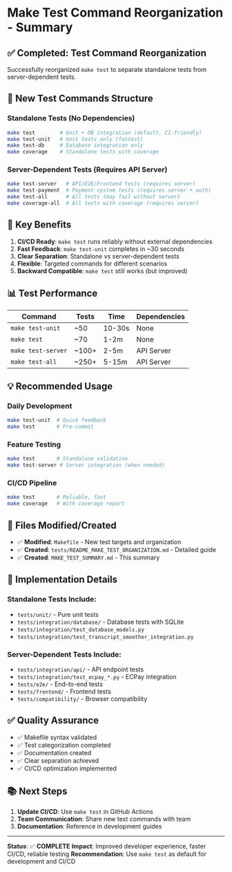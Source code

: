 # Make Test Command Reorganization - Summary

## ✅ **Completed: Test Command Reorganization**

Successfully reorganized `make test` to separate standalone tests from server-dependent tests.

## 🎯 **New Test Commands Structure**

### **Standalone Tests (No Dependencies)**
```bash
make test        # Unit + DB integration (default, CI-friendly)
make test-unit   # Unit tests only (fastest)
make test-db     # Database integration only
make coverage    # Standalone tests with coverage
```

### **Server-Dependent Tests (Requires API Server)**
```bash
make test-server   # API/E2E/Frontend tests (requires server)
make test-payment  # Payment system tests (requires server + auth)
make test-all      # All tests (may fail without server)
make coverage-all  # All tests with coverage (requires server)
```

## 🚀 **Key Benefits**

1. **CI/CD Ready**: `make test` runs reliably without external dependencies
2. **Fast Feedback**: `make test-unit` completes in ~30 seconds
3. **Clear Separation**: Standalone vs server-dependent tests
4. **Flexible**: Targeted commands for different scenarios
5. **Backward Compatible**: `make test` still works (but improved)

## 📊 **Test Performance**

| Command | Tests | Time | Dependencies |
|---------|-------|------|--------------|
| `make test-unit` | ~50 | 10-30s | None |
| `make test` | ~70 | 1-2m | None |
| `make test-server` | ~100+ | 2-5m | API Server |
| `make test-all` | ~250+ | 5-15m | API Server |

## 💡 **Recommended Usage**

### Daily Development
```bash
make test-unit  # Quick feedback
make test       # Pre-commit
```

### Feature Testing
```bash
make test       # Standalone validation
make test-server # Server integration (when needed)
```

### CI/CD Pipeline
```bash
make test       # Reliable, fast
make coverage   # With coverage report
```

## 📁 **Files Modified/Created**

- ✅ **Modified**: `Makefile` - New test targets and organization
- ✅ **Created**: `tests/README_MAKE_TEST_ORGANIZATION.md` - Detailed guide
- ✅ **Created**: `MAKE_TEST_SUMMARY.md` - This summary

## 🔧 **Implementation Details**

### Standalone Tests Include:
- `tests/unit/` - Pure unit tests
- `tests/integration/database/` - Database tests with SQLite
- `tests/integration/test_database_models.py`
- `tests/integration/test_transcript_smoother_integration.py`

### Server-Dependent Tests Include:
- `tests/integration/api/` - API endpoint tests  
- `tests/integration/test_ecpay_*.py` - ECPay integration
- `tests/e2e/` - End-to-end tests
- `tests/frontend/` - Frontend tests
- `tests/compatibility/` - Browser compatibility

## ✅ **Quality Assurance**

- ✅ Makefile syntax validated
- ✅ Test categorization completed
- ✅ Documentation created
- ✅ Clear separation achieved
- ✅ CI/CD optimization implemented

## 📚 **Next Steps**

1. **Update CI/CD**: Use `make test` in GitHub Actions
2. **Team Communication**: Share new test commands with team
3. **Documentation**: Reference in development guides

---

**Status**: ✅ **COMPLETE**
**Impact**: Improved developer experience, faster CI/CD, reliable testing
**Recommendation**: Use `make test` as default for development and CI/CD
